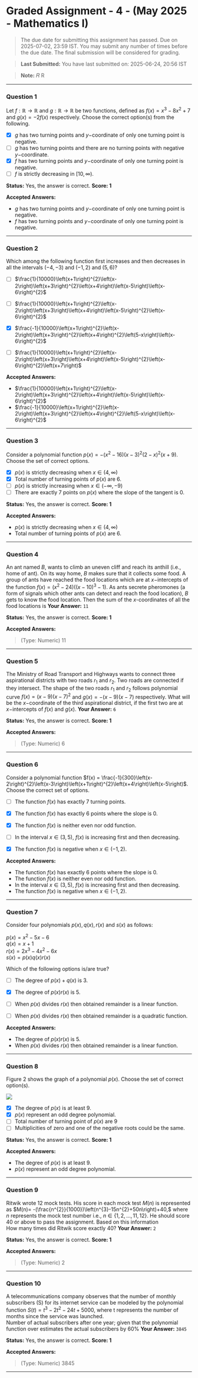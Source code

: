 # Graded Assignment - 4 - (May 2025 - Mathematics I)

> The due date for submitting this assignment has passed.
Due on 2025-07-02, 23:59 IST.
You may submit any number of times before the due date. The final submission will be considered for grading.

> **Last Submitted:** You have last submitted on: 2025-06-24, 20:56 IST

> **Note:** 𝑅
R

---

### Question 1

Let $f:{\mathbb{R}}\rightarrow\mathbb{R}$ and $g:{\mathbb{R}}\rightarrow\mathbb{R}$ be two functions, defined as $f(x)=x^3-8x^2+7$ and $g(x)=-2f(x)$ respectively. Choose the correct option(s) from the following.
- [x] $g$ has two turning points and $y-$coordinate of only one turning point is negative.
- [ ] $g$ has two turning points and there are no turning points with negative $y-$coordinate.
- [x] $f$ has two turning points and $y-$coordinate of only one turning point is negative.
- [ ] $f$ is strictly decreasing in $[10,\infty)$.

**Status:** Yes, the answer is correct.
**Score: 1**

**Accepted Answers:**

* $g$ has two turning points and $y-$coordinate of only one turning point is negative.
* $f$ has two turning points and $y-$coordinate of only one turning point is negative.

---

### Question 2

Which among the following function first increases and then decreases in all the intervals $(-4,-3)~\text{and}~ (-1,2)~\text{and}~ (5,6)$?
- [ ] $\frac{1}{10000}\left(x+1\right)^{2}\left(x-2\right)\left(x+3\right)^{2}\left(x+4\right)\left(x-5\right)\left(x-6\right)^{2}$
- [ ] $\frac{1}{10000}\left(x+1\right)^{2}\left(x-2\right)\left(x+3\right)\left(x+4\right)\left(x-5\right)^{2}\left(x-6\right)^{2}$
- [x] $\frac{-1}{10000}\left(x+1\right)^{2}\left(x-2\right)\left(x+3\right)^{2}\left(x+4\right)^{2}\left(5-x\right)\left(x-6\right)^{2}$
- [ ] $\frac{1}{10000}\left(x+1\right)^{2}\left(x-2\right)\left(x+3\right)\left(x+4\right)\left(x-5\right)^{2}\left(x-6\right)^{2}\left(x+7\right)$


**Accepted Answers:**

* $\frac{1}{10000}\left(x+1\right)^{2}\left(x-2\right)\left(x+3\right)^{2}\left(x+4\right)\left(x-5\right)\left(x-6\right)^{2}$
* $\frac{-1}{10000}\left(x+1\right)^{2}\left(x-2\right)\left(x+3\right)^{2}\left(x+4\right)^{2}\left(5-x\right)\left(x-6\right)^{2}$

---

### Question 3

Consider a polynomial function $p(x)=-\left(x^2-16\right)\left(x-3\right)^2\left(2-x\right)^{2}\left(x+9\right)$. Choose the set of correct options.
- [x] $p(x)$ is strictly decreasing when $x\in (4, \infty)$
- [x] Total number of turning points of $p(x)$ are 6.
- [ ] $p(x)$ is strictly increasing when $x\in (-\infty, -9)$
- [ ] There are exactly 7 points on $p(x)$ where the slope of the tangent is 0.

**Status:** Yes, the answer is correct.
**Score: 1**

**Accepted Answers:**

* $p(x)$ is strictly decreasing when $x\in (4, \infty)$
* Total number of turning points of $p(x)$ are 6.

---

### Question 4

An ant named $B$, wants to climb an uneven cliff and reach its anthill (i.e., home of ant). On its way home, $B$ makes sure that it collects some food. A group of ants have reached the food locations which are at $x-$intercepts of the function $f(x)= \left(x^2-24\right)\left(\left(x-10\right)^{3}-1\right)$. As ants secrete pheromones (a form of signals which other ants can detect and reach the food location), $B$ gets to know the food location. Then the sum of the $x$\-coordinates of all the food locations is
**Your Answer:** `11`

**Status:** Yes, the answer is correct.
**Score: 1**

**Accepted Answers:**

> (Type: Numeric) 11

---

### Question 5

The Ministry of Road Transport and Highways wants to connect three aspirational districts with two roads $r_1$ and $r_2$. Two roads are connected if they intersect. The shape of the two roads $r_1$ and $r_2$ follows polynomial curve $f(x)=\left(x-9\right)\left(x-7\right)^{2}$ and $g(x)=-\left(x-9\right)\left(x-7\right)$ respectively. What will be the $x-$coordinate of the third aspirational district, if the first two are at $x-$intercepts of $f(x)$ and $g(x)$.
**Your Answer:** `6`

**Status:** Yes, the answer is correct.
**Score: 1**

**Accepted Answers:**

> (Type: Numeric) 6

---

### Question 6

Consider a polynomial function $f(x) = \frac{-1}{300}\left(x-2\right)^{2}\left(x-3\right)\left(x+1\right)^{2}\left(x+4\right)\left(x-5\right)$.  
Choose the correct set of options.
- [ ] The function $f(x)$ has exactly 7 turning points.
- [x] The function $f(x)$ has exactly 6 points where the slope is 0.
- [x] The function $f(x)$ is neither even nor odd function.
- [ ] In the interval $x \in (3,5)$, $f(x)$ is increasing first and then decreasing.
- [x] The function $f(x)$ is negative when $x \in (-1,2)$.


**Accepted Answers:**

* The function $f(x)$ has exactly 6 points where the slope is 0.
* The function $f(x)$ is neither even nor odd function.
* In the interval $x \in (3,5)$, $f(x)$ is increasing first and then decreasing.
* The function $f(x)$ is negative when $x \in (-1,2)$.

---

### Question 7

Consider four polynomials $p(x), q(x), r(x)$ and $s(x)$ as follows:  
  
$p(x) = x^2-5x-6$  
$q(x) = x+1$  
$r(x) = 2x^3-4x^2-6x$  
$s(x)=p(x)q(x)r(x)$  
  
  
Which of the following options is/are true?
- [ ] The degree of $p(x)+q(x)$ is 3.
- [x] The degree of $p(x)r(x)$ is 5.
- [ ] When $p(x)$ divides $r(x)$ then obtained remainder is a linear function.
- [ ] When $p(x)$ divides $r(x)$ then obtained remainder is a quadratic function.


**Accepted Answers:**

* The degree of $p(x)r(x)$ is 5.
* When $p(x)$ divides $r(x)$ then obtained remainder is a linear function.

---

### Question 8

Figure 2 shows the graph of a polynomial $p(x)$. Choose the set of correct option(s).  
  
![](https://backend.seek.study.iitm.ac.in/23t1_ma1001/assets/img/6.png)
- [x] The degree of $p(x)$ is at least 9.
- [x] $p(x)$ represent an odd degree polynomial.
- [ ] Total number of turning point of $p(x)$ are 9
- [ ] Multiplicities of zero and one of the negative roots could be the same.

**Status:** Yes, the answer is correct.
**Score: 1**

**Accepted Answers:**

* The degree of $p(x)$ is at least 9.
* $p(x)$ represent an odd degree polynomial.

---

### Question 9

Ritwik wrote 12 mock tests. His score in each mock test $M(n)$ is represented as $M(n)= -(\frac{n^{2}}{1000})\left(n^{3}-15n^{2}+50n\right)+40,$ where $n$ represents the mock test number i.e., $n \in \{1,2,...,11,12\}$. He should score 40 or above to pass the assignment. Based on this information  
How many times did Ritwik score exactly 40?
**Your Answer:** `2`

**Status:** Yes, the answer is correct.
**Score: 1**

**Accepted Answers:**

> (Type: Numeric) 2

---

### Question 10

A telecommunications company observes that the number of monthly subscribers (S) for its internet service can be modeled by the polynomial function $S(t) = t^3 -2t^2 - 24t + 5000$, where t represents the number of months since the service was launched.  
Number of actual subscribers after one year; given that the polynomial function over estimates the actual subscribers by 60%
**Your Answer:** `3845`

**Status:** Yes, the answer is correct.
**Score: 1**

**Accepted Answers:**

> (Type: Numeric) 3845

---

